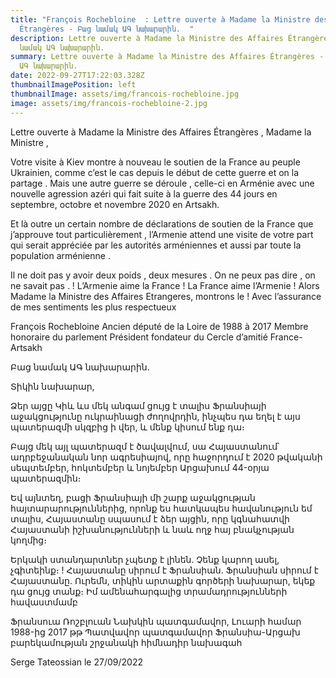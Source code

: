 ```yaml
---
title: "François Rochebloine  : Lettre ouverte à Madame la Ministre des Affaires
  Étrangères - Բաց նամակ ԱԳ նախարարին.  "
description: Lettre ouverte à Madame la Ministre des Affaires Étrangères - Բաց
  նամակ ԱԳ նախարարին.
summary: Lettre ouverte à Madame la Ministre des Affaires Étrangères - Բաց նամակ
  ԱԳ նախարարին.
date: 2022-09-27T17:22:03.328Z
thumbnailImagePosition: left
thumbnailImage: assets/img/francois-rochebloine.jpg
image: assets/img/francois-rochebloine-2.jpg
---
```

Lettre ouverte à Madame la Ministre des Affaires Étrangères ,
Madame la Ministre ,

Votre visite à Kiev montre à nouveau le soutien de la France au peuple Ukrainien, comme c’est le cas depuis le début de cette guerre et on la partage .
Mais une autre guerre se déroule , celle-ci en Arménie avec une nouvelle agression azéri qui fait suite à la guerre des 44 jours en septembre, octobre et novembre 2020 en Artsakh.

Et là outre un certain nombre de déclarations de soutien de la France que j’approuve tout particulièrement , l’Armenie attend une visite de votre part qui serait appréciée par les autorités arméniennes et aussi par toute la population arménienne .

Il ne doit pas y avoir deux poids , deux mesures .
On ne peux pas dire , on ne savait pas . ! 
L’Armenie aime la France !
La France aime l’Armenie !
Alors Madame la Ministre des Affaires Etrangeres, montrons le !
Avec l’assurance de mes sentiments les plus respectueux

François Rochebloine 
Ancien député de la Loire de 1988 à 2017
Membre honoraire du parlement Président fondateur du Cercle d’amitié France-Artsakh

Բաց նամակ ԱԳ նախարարին.

Տիկին նախարար,

Ձեր այցը Կիև ևս մեկ անգամ ցույց է տալիս Ֆրանսիայի աջակցությունը ուկրաինացի ժողովրդին, ինչպես դա եղել է այս պատերազմի սկզբից ի վեր, և մենք կիսում ենք դա։

Բայց մեկ այլ պատերազմ է ծավալվում, սա Հայաստանում՝ ադրբեջանական նոր ագրեսիայով, որը հաջորդում է 2020 թվականի սեպտեմբեր, հոկտեմբեր և նոյեմբեր Արցախում 44-օրյա պատերազմին։

Եվ այնտեղ, բացի Ֆրանսիայի մի շարք աջակցության հայտարարություններից, որոնք ես հատկապես հավանություն եմ տալիս, Հայաստանը սպասում է ձեր այցին, որը կգնահատվի Հայաստանի իշխանությունների և նաև ողջ հայ բնակչության կողմից։

Երկակի ստանդարտներ չպետք է լինեն.
Չենք կարող ասել, չգիտեինք։ !
Հայաստանը սիրում է Ֆրանսիան.
Ֆրանսիան սիրում է Հայաստանը.
Ուրեմն, տիկին արտաքին գործերի նախարար, եկեք դա ցույց տանք։
Իմ ամենահարգալից տրամադրությունների հավաստմամբ

Ֆրանսուա Ռոշբլուան
Նախկին պատգամավոր, Լուարի համար 1988-ից 2017 թթ
Պատվավոր պատգամավոր Ֆրանսիա-Արցախ բարեկամության շրջանակի հիմնադիր նախագահ

Serge Tateossian le 27/09/2022